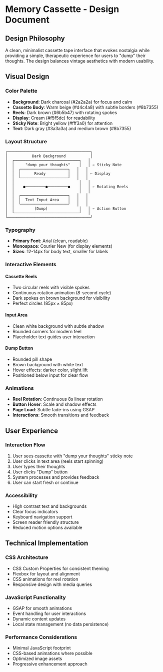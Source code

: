 # Memory Cassette - Design Document

## Design Philosophy

A clean, minimalist cassette tape interface that evokes nostalgia while providing a simple, therapeutic experience for users to "dump" their thoughts. The design balances vintage aesthetics with modern usability.

## Visual Design

### Color Palette
- **Background**: Dark charcoal (#2a2a2a) for focus and calm
- **Cassette Body**: Warm beige (#d4c4a8) with subtle borders (#8b7355)
- **Reels**: Dark brown (#6b5b47) with rotating spokes
- **Display**: Cream (#f5f5dc) for readability
- **Sticky Note**: Bright yellow (#fff3a0) for attention
- **Text**: Dark gray (#3a3a3a) and medium brown (#8b7355)

### Layout Structure
```
┌─────────────────────────────────────┐
│           Dark Background           │
│  ┌─────────────────────────────┐   │
│  │     "dump your thoughts"    │   │ ← Sticky Note
│  │  ┌─────────────────────┐   │   │
│  │  │      Ready          │   │   │ ← Display
│  │  └─────────────────────┘   │   │
│  │                             │   │
│  │    ●─────────●─────────●    │   │ ← Rotating Reels
│  │                             │   │
│  │  ┌─────────────────────┐   │   │
│  │  │  Text Input Area    │   │   │
│  │  └─────────────────────┘   │   │
│  │         [Dump]              │   │ ← Action Button
│  └─────────────────────────────┘   │
└─────────────────────────────────────┘
```

### Typography
- **Primary Font**: Arial (clean, readable)
- **Monospace**: Courier New (for display elements)
- **Sizes**: 12-14px for body text, smaller for labels

### Interactive Elements

#### Cassette Reels
- Two circular reels with visible spokes
- Continuous rotation animation (8-second cycle)
- Dark spokes on brown background for visibility
- Perfect circles (85px × 85px)

#### Input Area
- Clean white background with subtle shadow
- Rounded corners for modern feel
- Placeholder text guides user interaction

#### Dump Button
- Rounded pill shape
- Brown background with white text
- Hover effects: darker color, slight lift
- Positioned below input for clear flow

### Animations
- **Reel Rotation**: Continuous 8s linear rotation
- **Button Hover**: Scale and shadow effects
- **Page Load**: Subtle fade-ins using GSAP
- **Interactions**: Smooth transitions and feedback

## User Experience

### Interaction Flow
1. User sees cassette with "dump your thoughts" sticky note
2. User clicks in text area (reels start spinning)
3. User types their thoughts
4. User clicks "Dump" button
5. System processes and provides feedback
6. User can start fresh or continue

### Accessibility
- High contrast text and backgrounds
- Clear focus indicators
- Keyboard navigation support
- Screen reader friendly structure
- Reduced motion options available

## Technical Implementation

### CSS Architecture
- CSS Custom Properties for consistent theming
- Flexbox for layout and alignment
- CSS animations for reel rotation
- Responsive design with media queries

### JavaScript Functionality
- GSAP for smooth animations
- Event handling for user interactions
- Dynamic content updates
- Local state management (no data persistence)

### Performance Considerations
- Minimal JavaScript footprint
- CSS-based animations where possible
- Optimized image assets
- Progressive enhancement approach
